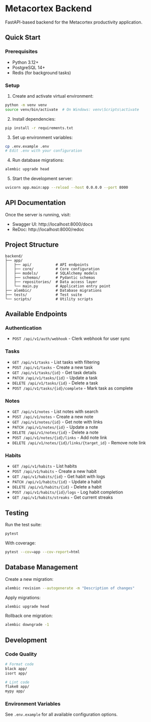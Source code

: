 # Metacortex Backend

FastAPI-based backend for the Metacortex productivity application.

## Quick Start

### Prerequisites
- Python 3.12+
- PostgreSQL 14+
- Redis (for background tasks)

### Setup

1. Create and activate virtual environment:
```bash
python -m venv venv
source venv/bin/activate  # On Windows: venv\Scripts\activate
```

2. Install dependencies:
```bash
pip install -r requirements.txt
```

3. Set up environment variables:
```bash
cp .env.example .env
# Edit .env with your configuration
```

4. Run database migrations:
```bash
alembic upgrade head
```

5. Start the development server:
```bash
uvicorn app.main:app --reload --host 0.0.0.0 --port 8000
```

## API Documentation

Once the server is running, visit:
- Swagger UI: http://localhost:8000/docs
- ReDoc: http://localhost:8000/redoc

## Project Structure

```
backend/
├── app/
│   ├── api/           # API endpoints
│   ├── core/          # Core configuration
│   ├── models/        # SQLAlchemy models
│   ├── schemas/       # Pydantic schemas
│   ├── repositories/  # Data access layer
│   └── main.py        # Application entry point
├── alembic/           # Database migrations
├── tests/             # Test suite
└── scripts/           # Utility scripts
```

## Available Endpoints

### Authentication
- `POST /api/v1/auth/webhook` - Clerk webhook for user sync

### Tasks
- `GET /api/v1/tasks` - List tasks with filtering
- `POST /api/v1/tasks` - Create a new task
- `GET /api/v1/tasks/{id}` - Get task details
- `PATCH /api/v1/tasks/{id}` - Update a task
- `DELETE /api/v1/tasks/{id}` - Delete a task
- `POST /api/v1/tasks/{id}/complete` - Mark task as complete

### Notes
- `GET /api/v1/notes` - List notes with search
- `POST /api/v1/notes` - Create a new note
- `GET /api/v1/notes/{id}` - Get note with links
- `PATCH /api/v1/notes/{id}` - Update a note
- `DELETE /api/v1/notes/{id}` - Delete a note
- `POST /api/v1/notes/{id}/links` - Add note link
- `DELETE /api/v1/notes/{id}/links/{target_id}` - Remove note link

### Habits
- `GET /api/v1/habits` - List habits
- `POST /api/v1/habits` - Create a new habit
- `GET /api/v1/habits/{id}` - Get habit with logs
- `PATCH /api/v1/habits/{id}` - Update a habit
- `DELETE /api/v1/habits/{id}` - Delete a habit
- `POST /api/v1/habits/{id}/logs` - Log habit completion
- `GET /api/v1/habits/streaks` - Get current streaks

## Testing

Run the test suite:
```bash
pytest
```

With coverage:
```bash
pytest --cov=app --cov-report=html
```

## Database Management

Create a new migration:
```bash
alembic revision --autogenerate -m "Description of changes"
```

Apply migrations:
```bash
alembic upgrade head
```

Rollback one migration:
```bash
alembic downgrade -1
```

## Development

### Code Quality
```bash
# Format code
black app/
isort app/

# Lint code
flake8 app/
mypy app/
```

### Environment Variables

See `.env.example` for all available configuration options.
